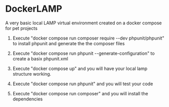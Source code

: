# DockerLAMP
A very basic local LAMP virtual environment created on a docker compose for pet projects 

1. Execute "docker compose run composer require --dev phpunit/phpunit" to install phpunit and generate the the composer files

2. Execute "docker compose run phpunit --generate-configuration" to create a basix phpunit.xml

3. Execute "docker compose up" and you will have your local lamp structure working.

4. Execute "docker compose run phpunit" and you will test your code

5. Execute "docker compose run composer" and you will install the dependencies
